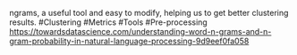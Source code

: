 ngrams, a useful tool and easy to modify, helping us to get better clustering results.
#Clustering #Metrics #Tools #Pre-processing
https://towardsdatascience.com/understanding-word-n-grams-and-n-gram-probability-in-natural-language-processing-9d9eef0fa058